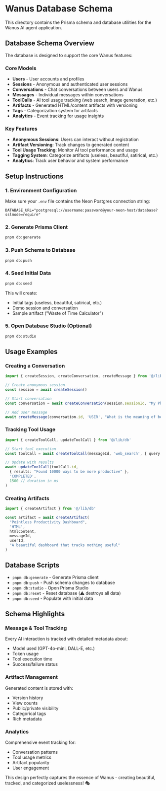 # Wanus Database Schema

This directory contains the Prisma schema and database utilities for the Wanus AI agent application.

## Database Schema Overview

The database is designed to support the core Wanus features:

### Core Models

- **Users** - User accounts and profiles
- **Sessions** - Anonymous and authenticated user sessions
- **Conversations** - Chat conversations between users and Wanus
- **Messages** - Individual messages within conversations
- **ToolCalls** - AI tool usage tracking (web search, image generation, etc.)
- **Artifacts** - Generated HTML/content artifacts with versioning
- **Tags** - Categorization system for artifacts
- **Analytics** - Event tracking for usage insights

### Key Features

- **Anonymous Sessions**: Users can interact without registration
- **Artifact Versioning**: Track changes to generated content
- **Tool Usage Tracking**: Monitor AI tool performance and usage
- **Tagging System**: Categorize artifacts (useless, beautiful, satirical, etc.)
- **Analytics**: Track user behavior and system performance

## Setup Instructions

### 1. Environment Configuration

Make sure your `.env` file contains the Neon Postgres connection string:

```env
DATABASE_URL="postgresql://username:password@your-neon-host/database?sslmode=require"
```

### 2. Generate Prisma Client

```bash
pnpm db:generate
```

### 3. Push Schema to Database

```bash
pnpm db:push
```

### 4. Seed Initial Data

```bash
pnpm db:seed
```

This will create:
- Initial tags (useless, beautiful, satirical, etc.)
- Demo session and conversation
- Sample artifact ("Waste of Time Calculator")

### 5. Open Database Studio (Optional)

```bash
pnpm db:studio
```

## Usage Examples

### Creating a Conversation

```typescript
import { createSession, createConversation, createMessage } from '@/lib/db'

// Create anonymous session
const session = await createSession()

// Start conversation
const conversation = await createConversation(session.sessionId, "My Philosophical Journey")

// Add user message
await createMessage(conversation.id, 'USER', "What is the meaning of beautiful uselessness?")
```

### Tracking Tool Usage

```typescript
import { createToolCall, updateToolCall } from '@/lib/db'

// Start tool execution
const toolCall = await createToolCall(messageId, 'web_search', { query: 'productivity tips' })

// Update with results
await updateToolCall(toolCall.id, 
  { results: "Found 10000 ways to be more productive" }, 
  'COMPLETED', 
  1500 // duration in ms
)
```

### Creating Artifacts

```typescript
import { createArtifact } from '@/lib/db'

const artifact = await createArtifact(
  "Pointless Productivity Dashboard",
  'HTML',
  htmlContent,
  messageId,
  userId,
  "A beautiful dashboard that tracks nothing useful"
)
```

## Database Scripts

- `pnpm db:generate` - Generate Prisma client
- `pnpm db:push` - Push schema changes to database
- `pnpm db:studio` - Open Prisma Studio
- `pnpm db:reset` - Reset database (⚠️ destroys all data)
- `pnpm db:seed` - Populate with initial data

## Schema Highlights

### Message & Tool Tracking
Every AI interaction is tracked with detailed metadata about:
- Model used (GPT-4o-mini, DALL-E, etc.)
- Token usage
- Tool execution time
- Success/failure status

### Artifact Management
Generated content is stored with:
- Version history
- View counts
- Public/private visibility
- Categorical tags
- Rich metadata

### Analytics
Comprehensive event tracking for:
- Conversation patterns
- Tool usage metrics
- Artifact popularity
- User engagement

This design perfectly captures the essence of Wanus - creating beautiful, tracked, and categorized uselessness! 🎭 
